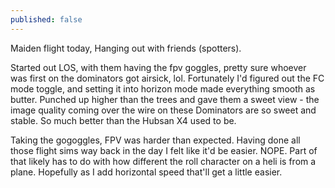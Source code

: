 ```yaml
---
published: false
---
```



Maiden flight today, Hanging out with friends (spotters).

Started out LOS, with them having the fpv goggles, pretty sure whoever was first on the dominators got airsick, lol. Fortunately I'd figured out the FC mode toggle, and setting it into horizon mode made everything smooth as butter. Punched up higher than the trees and gave them a sweet view - the image quality coming over the wire on these Dominators are so sweet and stable. So much better than the Hubsan X4 used to be.

Taking the gogoggles, FPV was harder than expected. Having done all those flight sims way back in the day I felt like it'd be easier. NOPE. Part of that likely has to do with how different the roll character on a heli is from a plane. Hopefully as I add horizontal speed that'll get a little easier.
